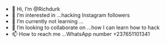 - 👋 Hi, I’m @Richdurk
- 👀 I’m interested in ...hacking Instagram followers 
- 🌱 I’m currently not learning ...
- 💞️ I’m looking to collaborate on ...how I can learn how to hack
- 📫 How to reach me ...WhatsApp number +237651101341

<!---
Richdurk/Richdurk is a ✨ special ✨ repository because its `README.md` (this file) appears on your GitHub profile.
You can click the Preview link to take a look at your changes.
--->
